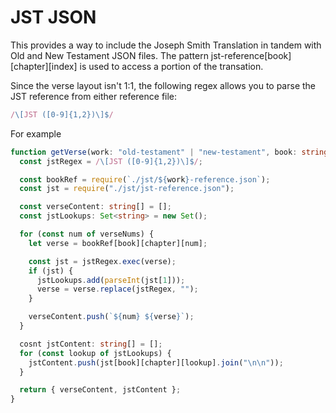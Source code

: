 # JST JSON

This provides a way to include the Joseph Smith Translation in tandem with Old and New Testament JSON files. The pattern jst-reference[book][chapter][index] is used to access a portion of the transation.

Since the verse layout isn't 1:1, the following regex allows you to parse the JST reference from either reference file:

```js
/\[JST ([0-9]{1,2})\]$/
```

For example
```ts
function getVerse(work: "old-testament" | "new-testament", book: string, chapter: string, verseNums: number[]) {
  const jstRegex = /\[JST ([0-9]{1,2})\]$/;

  const bookRef = require(`./jst/${work}-reference.json`);
  const jst = require("./jst/jst-reference.json");

  const verseContent: string[] = [];
  const jstLookups: Set<string> = new Set();

  for (const num of verseNums) {
    let verse = bookRef[book][chapter][num];

    const jst = jstRegex.exec(verse);
    if (jst) {
      jstLookups.add(parseInt(jst[1]));
      verse = verse.replace(jstRegex, "");
    }

    verseContent.push(`${num} ${verse}`);
  }

  cosnt jstContent: string[] = [];
  for (const lookup of jstLookups) {
    jstContent.push(jst[book][chapter][lookup].join("\n\n"));
  }

  return { verseContent, jstContent };
}
